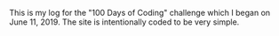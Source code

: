 This is my log for the "100 Days of Coding" challenge which I began on June 11, 2019. The site is intentionally coded to be very simple.
